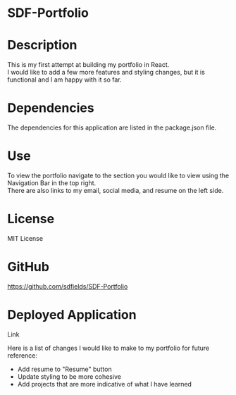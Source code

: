 # SDF-Portfolio

# Description

This is my first attempt at building my portfolio in React.  
I would like to add a few more features and styling changes, but it is functional and I am happy with it so far.

# Dependencies
The dependencies for this application are listed in the package.json file.

# Use
To view the portfolio navigate to the section you would like to view using the Navigation Bar in the top right.  
There are also links to my email, social media, and resume on the left side.

# License

MIT License

# GitHub

https://github.com/sdfields/SDF-Portfolio

# Deployed Application

Link

Here is a list of changes I would like to make to my portfolio for future reference:
* Add resume to "Resume" button
* Update styling to be more cohesive
* Add projects that are more indicative of what I have learned